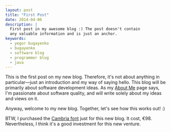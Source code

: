 ```yaml
---
layout: post
title: "First Post"
date: 2014-04-06
description: |
  First post in my awesome blog :) The post doesn't contain
  any valuable information and is just an anchor.
keywords:
  - yegor bugayenko
  - bugayenko
  - software blog
  - programmer blog
  - java
---
```


This is the first post on my new blog.
Therefore, it's not about anything in particular&mdash;just
an introduction and my way of saying hello. This blog will
be primarily about software development
ideas. As my [About Me](/about-me.html) page says,
I'm passionate about software
quality, and will write solely about my ideas and
views on it.

Anyway, welcome to my new blog. Together, let's see how
this works out! :)

<!--more-->

BTW, I purchased the
[Cambria font](http://www.myfonts.com/fonts/ascender/cambria/)
just for this new blog. It cost, &euro;98. Nevertheless, I think
it's a good investment for this new venture.
